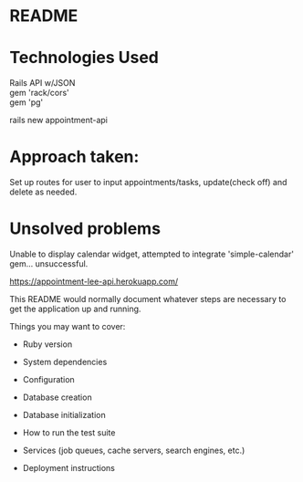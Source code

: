 
# README

# Technologies Used </br>
Rails API w/JSON </br>
gem 'rack/cors' </br>
gem 'pg'

rails new appointment-api

# Approach taken:
Set up routes for user to input appointments/tasks, update(check off) and delete as needed.

# Unsolved problems
Unable to display calendar widget, attempted to integrate 'simple-calendar' gem... unsuccessful. 

https://appointment-lee-api.herokuapp.com/

This README would normally document whatever steps are necessary to get the
application up and running.

Things you may want to cover:

* Ruby version

* System dependencies

* Configuration

* Database creation

* Database initialization

* How to run the test suite

* Services (job queues, cache servers, search engines, etc.)

* Deployment instructions


